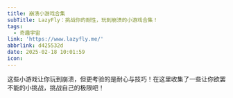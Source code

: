 ```yaml
---
title: 崩溃小游戏合集
subTitle: LazyFly：挑战你的耐性，玩到崩溃的小游戏合集！
tags:
  - 奇趣宇宙
link: 'https://www.lazyfly.me/'
abbrlink: d425532d
date: 2025-02-18 10:01:59
icon:
---
```


这些小游戏让你玩到崩溃，但更考验的是耐心与技巧！在这里收集了一些让你欲罢不能的小挑战，挑战自己的极限吧！